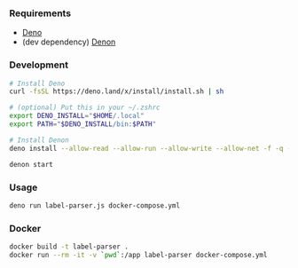 ### Requirements

- [Deno](https://deno.land)
- (dev dependency) [Denon](https://github.com/denosaurs/denon)

### Development

```sh
# Install Deno
curl -fsSL https://deno.land/x/install/install.sh | sh

# (optional) Put this in your ~/.zshrc
export DENO_INSTALL="$HOME/.local"
export PATH="$DENO_INSTALL/bin:$PATH"

# Install Denon
deno install --allow-read --allow-run --allow-write --allow-net -f -q --unstable https://deno.land/x/denon@2.3.2/denon.ts
```

```sh
denon start
```

### Usage

```sh
deno run label-parser.js docker-compose.yml
```

### Docker

```sh
docker build -t label-parser .
docker run --rm -it -v `pwd`:/app label-parser docker-compose.yml
```
